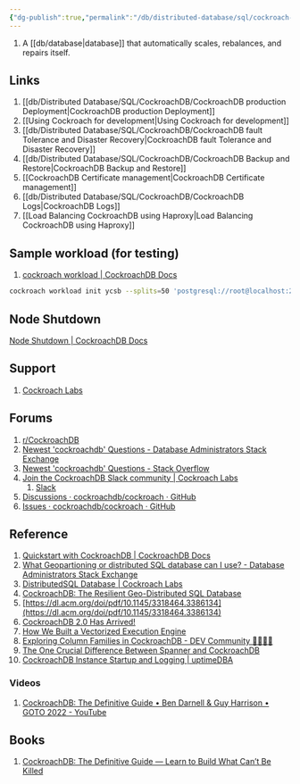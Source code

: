 ```yaml
---
{"dg-publish":true,"permalink":"/db/distributed-database/sql/cockroach-db/"}
---
```



1. A [[db/database\|database]] that automatically scales, rebalances, and repairs itself.

## Links
1. [[db/Distributed Database/SQL/CockroachDB/CockroachDB production Deployment\|CockroachDB production Deployment]]
2. [[Using Cockroach for development\|Using Cockroach for development]]
3. [[db/Distributed Database/SQL/CockroachDB/CockroachDB fault Tolerance and Disaster Recovery\|CockroachDB fault Tolerance and Disaster Recovery]]
4. [[db/Distributed Database/SQL/CockroachDB/CockroachDB Backup and Restore\|CockroachDB Backup and Restore]]
5. [[CockroachDB Certificate management\|CockroachDB Certificate management]]
6. [[db/Distributed Database/SQL/CockroachDB/CockroachDB Logs\|CockroachDB Logs]]
7. [[Load Balancing CockroachDB using Haproxy\|Load Balancing CockroachDB using Haproxy]]

## Sample workload (for testing)

1. [cockroach workload | CockroachDB Docs](https://www.cockroachlabs.com/docs/v22.1/cockroach-workload)

```bash
cockroach workload init ycsb --splits=50 'postgresql://root@localhost:26000?sslmode=disable'
```



## Node Shutdown

[Node Shutdown | CockroachDB Docs](https://www.cockroachlabs.com/docs/stable/node-shutdown.html)

## Support

1. [Cockroach Labs](https://support.cockroachlabs.com/hc/en-us)

## Forums

1. [r/CockroachDB](https://www.reddit.com/r/CockroachDB/)
2. [Newest 'cockroachdb' Questions - Database Administrators Stack Exchange](https://dba.stackexchange.com/questions/tagged/cockroachdb)
3. [Newest 'cockroachdb' Questions - Stack Overflow](https://stackoverflow.com/questions/tagged/cockroachdb)
4. [Join the CockroachDB Slack community | Cockroach Labs](https://www.cockroachlabs.com/join-community/?&utm_source=reddit&utm_medium=social)
	1. [Slack](https://app.slack.com/client/TP86H0JSH)
5. [Discussions · cockroachdb/cockroach · GitHub](https://github.com/cockroachdb/cockroach/discussions)
6. [Issues · cockroachdb/cockroach · GitHub](https://github.com/cockroachdb/cockroach/issues)

## Reference

1. [Quickstart with CockroachDB | CockroachDB Docs](https://www.cockroachlabs.com/docs/cockroachcloud/quickstart.html)
2. [What Geopartioning or distributed SQL database can I use? - Database Administrators Stack Exchange](https://dba.stackexchange.com/questions/234797/what-geopartioning-or-distributed-sql-database-can-i-use/234815#234815)
3. [DistributedSQL Database | Cockroach Labs](https://www.cockroachlabs.com/product/sql/)
4. [CockroachDB: The Resilient Geo-Distributed SQL Database](http://muratbuffalo.blogspot.com/2022/03/cockroachdb-resilient-geo-distributed.html)
5. [https://dl.acm.org/doi/pdf/10.1145/3318464.3386134](https://dl.acm.org/doi/pdf/10.1145/3318464.3386134)
6. [CockroachDB 2.0 Has Arrived!](https://www.cockroachlabs.com/blog/cockroachdb-2-0-release/)
7. [How We Built a Vectorized Execution Engine](https://www.cockroachlabs.com/blog/how-we-built-a-vectorized-execution-engine/)
8. [Exploring Column Families in CockroachDB - DEV Community 👩‍💻👨‍💻](https://dev.to/jordanlewis/exploring-column-families-in-cockroachdb-kje)
9. [The One Crucial Difference Between Spanner and CockroachDB](https://authzed.com/blog/prevent-newenemy-cockroachdb/)
10. [CockroachDB Instance Startup and Logging | uptimeDBA](https://uptimedba.github.io/cockroach-vb-single/cockroach-vb-single/cockroach-vb-single_db_startup_and_logging.html)

### Videos

1. [CockroachDB: The Definitive Guide • Ben Darnell & Guy Harrison • GOTO 2022 - YouTube](https://www.youtube.com/watch?v=YGdrlRqJsJo&list=PLEx5khR4g7PJbSLmADahf0LOpTLifiCra&t=22s)

## Books

1. [CockroachDB: The Definitive Guide — Learn to Build What Can’t Be Killed](https://www.cockroachlabs.com/guides/oreilly-cockroachdb-the-definitive-guide/)